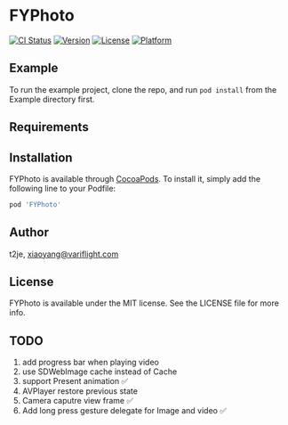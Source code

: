 # FYPhoto

[![CI Status](https://img.shields.io/travis/t2je/FYPhoto.svg?style=flat)](https://travis-ci.org/t2je/FYPhoto)
[![Version](https://img.shields.io/cocoapods/v/FYPhoto.svg?style=flat)](https://cocoapods.org/pods/FYPhoto)
[![License](https://img.shields.io/cocoapods/l/FYPhoto.svg?style=flat)](https://cocoapods.org/pods/FYPhoto)
[![Platform](https://img.shields.io/cocoapods/p/FYPhoto.svg?style=flat)](https://cocoapods.org/pods/FYPhoto)

## Example

To run the example project, clone the repo, and run `pod install` from the Example directory first.

## Requirements

## Installation

FYPhoto is available through [CocoaPods](https://cocoapods.org). To install
it, simply add the following line to your Podfile:

```ruby
pod 'FYPhoto'
```

## Author

t2je, xiaoyang@variflight.com

## License

FYPhoto is available under the MIT license. See the LICENSE file for more info.

## TODO

1. add progress bar when playing video
2. use SDWebImage cache instead of Cache
3. support Present animation ✅
4. AVPlayer restore previous state
5. Camera caputre view frame ✅
6.  Add long press gesture delegate for Image and video ✅
